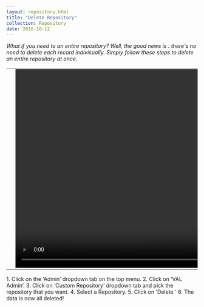 ```yaml
---
layout: repository.html
title: "Delete Repository"
collection: Repository
date: 2016-10-12
---
```

_What if you need to an entire repository? Well, the good news is : there's no need to delete each record indivisually. Simply follow these steps to delete an entire repository at once._

<table>
<tr>
<td width="50px"></td>
<td width="700px">
<video width="700" height="525" controls>
	<source src="/assets/video/Repo/How_to_delete_repository.mp4" type="video/mp4">
	Your browser does not support the video tag.
</video>
</td>
<td width="50px"></td>
</tr>
</table>
1.	Click on the ‘Admin’ dropdown tab on the top menu.
2.	Click on ‘VAL Admin’.
3.	Click on ‘Custom Repository’ dropdown tab and pick the repository that you want.
4.	Select a Repository.
5.  Click on 'Delete '
6.  The data is now all deleted!
